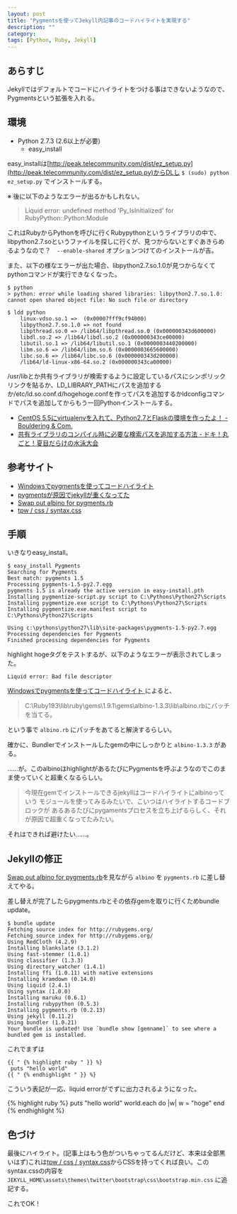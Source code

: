 ```yaml
---
layout: post
title: "Pygmentsを使ってJekyll内記事のコードハイライトを実現する"
description: ""
category: 
tags: [Python, Ruby, Jekyll]
---
```


## あらすじ

Jekyllではデフォルトでコードにハイライトをつける事はできないようなので、Pygmentsという拡張を入れる。

## 環境

- Python 2.7.3 (2.6以上が必要)
  - easy_install

easy_installは[http://peak.telecommunity.com/dist/ez_setup.py](http://peak.telecommunity.com/dist/ez_setup.py)からDLし `$ (sudo) python ez_setup.py` でインストールする。

※ 後に以下のようなエラーが出るかもしれない。

> Liquid error: undefined method 'Py_IsInitialized' for RubyPython::Python:Module

これはRubyからPythonを呼びに行くRubypythonというライブラリの中で、libpython2.7.soというファイルを探しに行くが、見つからないとすぐあきらめるようなので？　`--enable-shared` オプションつけてのインストールが吉。

また、以下の様なエラーが出た場合、libpython2.7.so.1.0が見つからなくてpythonコマンドが実行できなくなった。

    $ python
    > python: error while loading shared libraries: libpython2.7.so.1.0: cannot open shared object file: No such file or directory
    
    $ ldd python
        linux-vdso.so.1 =>  (0x00007fff9cf94000)
        libpython2.7.so.1.0 => not found
        libpthread.so.0 => /lib64/libpthread.so.0 (0x000000343d600000)
        libdl.so.2 => /lib64/libdl.so.2 (0x000000343ce00000)
        libutil.so.1 => /lib64/libutil.so.1 (0x0000003440200000)
        libm.so.6 => /lib64/libm.so.6 (0x0000003665600000)
        libc.so.6 => /lib64/libc.so.6 (0x000000343d200000)
        /lib64/ld-linux-x86-64.so.2 (0x000000343ca00000)

/usr/libとか共有ライブラリが検索するように設定しているパスにシンボリックリンクを貼るか、LD_LIBRARY_PATHにパスを追加するか/etc/ld.so.conf.d/hogehoge.confを作ってパスを追加するかldconfigコマンドでパスを追加してからもう一回Pythonインストールする。

- [CentOS 5.5にvirtualenvを入れて、Python2.7とFlaskの環境を作ったよ！ - Bouldering & Com.](http://d.hatena.ne.jp/shrkw/20110124/1295851744)
- [共有ライブラリのコンパイル時に必要な検索パスを追加する方法 - ドキ！丸ごと！夏目だらけの水泳大会](http://d.hatena.ne.jp/natsumesouxx/20111126/1322339821)

## 参考サイト

* [ Windowsでpygmentsを使ってコードハイライト ](http://fingaholic.tumblr.com/post/20841800395/windows-pygments)
* [pygmentsが原因でjekyllが重くなってた](http://d.hatena.ne.jp/hokaccha/20120808/1344436656)
* [Swap out albino for pygments.rb](https://github.com/tombell/jekyll/commit/b2a1d61c0407d6612450fe7d90a9a1a397aaa28e)
* [tpw / css / syntax.css](https://github.com/mojombo/tpw/blob/master/css/syntax.css)

## 手順

いきなりeasy_install。

    $ easy_install Pygments
    Searching for Pygments
    Best match: pygments 1.5
    Processing pygments-1.5-py2.7.egg
    pygments 1.5 is already the active version in easy-install.pth
    Installing pygmentize-script.py script to C:\Pythons\Python27\Scripts
    Installing pygmentize.exe script to C:\Pythons\Python27\Scripts
    Installing pygmentize.exe.manifest script to C:\Pythons\Python27\Scripts
    
    Using c:\pythons\python27\lib\site-packages\pygments-1.5-py2.7.egg
    Processing dependencies for Pygments
    Finished processing dependencies for Pygments

highlight hogeタグをテストするが、以下のようなエラーが表示されてしまった。

    Liquid error: Bad file descriptor

[ Windowsでpygmentsを使ってコードハイライト ](http://fingaholic.tumblr.com/post/20841800395/windows-pygments " Windowsでpygmentsを使ってコードハイライト ")によると、

> C:\Ruby193\lib\ruby\gems\1.9.1\gems\albino-1.3.3\lib\albino.rbにパッチを当てる。

という事で `albino.rb` にパッチをあてると解決するらしい。

確かに、Bundlerでインストールしたgemの中にしっかりと `albino-1.3.3` がある。

……が。このalbinoはhighlightがあるたびにPygmentsを呼ぶようなのでこのまま使っていくと超重くなるらしい。

> 今現在gemでインストールできるjekyllはコードハイライトにalbinoっていう
> モジュールを使ってみるみたいで、こいつはハイライトするコードブロックが
> あるあるたびにpygamentsプロセスを立ち上げるらしく、それが原因で超重くなってたみたい。

それはできれば避けたい……。

## Jekyllの修正

[Swap out albino for pygments.rb](https://github.com/tombell/jekyll/commit/b2a1d61c0407d6612450fe7d90a9a1a397aaa28e)を見ながら `albino` を `pygments.rb` に差し替えてやる。

差し替えが完了したらpygments.rbとその依存gemを取りに行くためbundle update。

    $ bundle update
    Fetching source index for http://rubygems.org/
    Fetching source index for http://rubygems.org/
    Using RedCloth (4.2.9)
    Installing blankslate (3.1.2)
    Using fast-stemmer (1.0.1)
    Using classifier (1.3.3)
    Using directory_watcher (1.4.1)
    Installing ffi (1.0.11) with native extensions
    Installing kramdown (0.14.0)
    Using liquid (2.4.1)
    Using syntax (1.0.0)
    Installing maruku (0.6.1)
    Installing rubypython (0.5.3)
    Installing pygments.rb (0.2.13)
    Using jekyll (0.11.2)
    Using bundler (1.0.21)
    Your bundle is updated! Use `bundle show [gemname]` to see where a bundled gem is installed.

これでまずは

    {{ " {% highlight ruby " }} %}
     puts "hello world"
    {{ " {% endhighlight " }} %}

こういう表記が一応、liquid errorがでずに出力されるようになった。

{% highlight ruby %}
puts "hello world"
world.each do |w|
  w = "hoge"
end
{% endhighlight %}

## 色づけ

最後にハイライト。(記事上はもう色がついちゃってるんだけど、本来は全部黒いはず)これは[tpw / css / syntax.css](https://github.com/mojombo/tpw/blob/master/css/syntax.css)からCSSを持ってくれば良い。このsyntax.cssの内容を `JEKYLL_HOME\assets\themes\twitter\bootstrap\css\bootstrap.min.css` に追記する。

これでOK！
